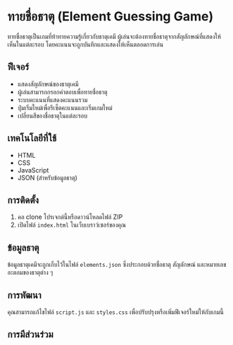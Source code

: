 # ทายชื่อธาตุ (Element Guessing Game)

ทายชื่อธาตุเป็นเกมที่ท้าทายความรู้เกี่ยวกับธาตุเคมี ผู้เล่นจะต้องทายชื่อธาตุจากสัญลักษณ์ที่แสดงให้เห็นในแต่ละรอบ โดยคะแนนจะถูกบันทึกและแสดงให้เห็นตลอดการเล่น

## ฟีเจอร์

- แสดงสัญลักษณ์ของธาตุเคมี
- ผู้เล่นสามารถกรอกคำตอบเพื่อทายชื่อธาตุ
- ระบบคะแนนที่แสดงคะแนนรวม
- ปุ่มเริ่มใหม่เพื่อรีเซ็ตคะแนนและเริ่มเกมใหม่
- เปลี่ยนสีของชื่อธาตุในแต่ละรอบ

## เทคโนโลยีที่ใช้

- HTML
- CSS
- JavaScript
- JSON (สำหรับข้อมูลธาตุ)

## การติดตั้ง

1. คล clone โปรเจกต์นี้หรือดาวน์โหลดไฟล์ ZIP
2. เปิดไฟล์ `index.html` ในเว็บเบราว์เซอร์ของคุณ

## ข้อมูลธาตุ

ข้อมูลธาตุเคมีจะถูกเก็บไว้ในไฟล์ `elements.json` ซึ่งประกอบด้วยชื่อธาตุ สัญลักษณ์ และหมายเลขอะตอมของธาตุต่าง ๆ

## การพัฒนา

คุณสามารถแก้ไขไฟล์ `script.js` และ `styles.css` เพื่อปรับปรุงหรือเพิ่มฟีเจอร์ใหม่ให้กับเกมนี้

## การมีส่วนร่วม
